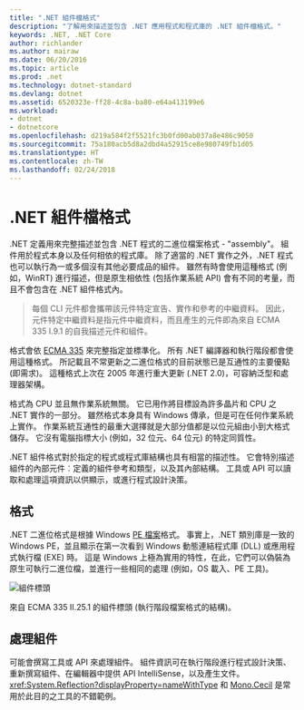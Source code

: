 ```yaml
---
title: ".NET 組件檔格式"
description: "了解用來描述並包含 .NET 應用程式和程式庫的 .NET 組件檔格式。"
keywords: .NET, .NET Core
author: richlander
ms.author: mairaw
ms.date: 06/20/2016
ms.topic: article
ms.prod: .net
ms.technology: dotnet-standard
ms.devlang: dotnet
ms.assetid: 6520323e-ff28-4c8a-ba80-e64a413199e6
ms.workload:
- dotnet
- dotnetcore
ms.openlocfilehash: d219a584f2f5521fc3b0fd00ab037a8e486c9050
ms.sourcegitcommit: 75a180acb5d8a2dbd4a52915ce8e980749fb1d05
ms.translationtype: HT
ms.contentlocale: zh-TW
ms.lasthandoff: 02/24/2018
---
```

# <a name="net-assembly-file-format"></a>.NET 組件檔格式

.NET 定義用來完整描述並包含 .NET 程式的二進位檔案格式 - "assembly"。 組件用於程式本身以及任何相依的程式庫。 除了適當的 .NET 實作之外，.NET 程式也可以執行為一或多個沒有其他必要成品的組件。 雖然有時會使用這種格式 (例如，WinRT) 進行描述，但是原生相依性 (包括作業系統 API) 會有不同的考量，而且不會包含在 .NET 組件格式內。

> 每個 CLI 元件都會攜帶該元件特定宣告、實作和參考的中繼資料。 因此，元件特定中繼資料是指元件中繼資料，而且產生的元件即為來自 ECMA 335 I.9.1 的自我描述元件和組件。

格式會依 [ECMA 335](http://www.ecma-international.org/publications/standards/Ecma-335.htm) 來完整指定並標準化。 所有 .NET 編譯器和執行階段都會使用這種格式。 所記載且不常更新之二進位格式的目前狀態已是互通性的主要優點 (即需求)。 這種格式上次在 2005 年進行重大更新 (.NET 2.0)，可容納泛型和處理器架構。

格式為 CPU 並且無作業系統無關。 它已用作將目標設為許多晶片和 CPU 之 .NET 實作的一部分。 雖然格式本身具有 Windows 傳承，但是可在任何作業系統上實作。 作業系統互通性的最重大選擇就是大部分值都是以位元組由小到大格式儲存。 它沒有電腦指標大小 (例如，32 位元、64 位元) 的特定同質性。

.NET 組件格式對於指定的程式或程式庫結構也具有相當的描述性。 它會特別描述組件的內部元件︰定義的組件參考和類型，以及其內部結構。 工具或 API 可以讀取和處理這項資訊以供顯示，或進行程式設計決策。

## <a name="format"></a>格式

.NET 二進位格式是根據 Windows [PE 檔案](http://en.wikipedia.org/wiki/Portable_Executable)格式。 事實上，.NET 類別庫是一致的 Windows PE，並且顯示在第一次看到 Windows 動態連結程式庫 (DLL) 或應用程式執行檔 (EXE) 時。 這是 Windows 上極為實用的特性，在此，它們可以偽裝為原生可執行二進位檔，並進行一些相同的處理 (例如，OS 載入、PE 工具)。

![組件標頭](./media/assembly-format/assembly-headers.png)

來自 ECMA 335 II.25.1 的組件標頭 (執行階段檔案格式的結構)。

## <a name="processing-the-assemblies"></a>處理組件

可能會撰寫工具或 API 來處理組件。 組件資訊可在執行階段進行程式設計決策、重新撰寫組件、在編輯器中提供 API IntelliSense，以及產生文件。 <xref:System.Reflection?displayProperty=nameWithType> 和 [Mono.Cecil](http://www.mono-project.com/docs/tools+libraries/libraries/Mono.Cecil/) 是常用於此目的之工具的不錯範例。
